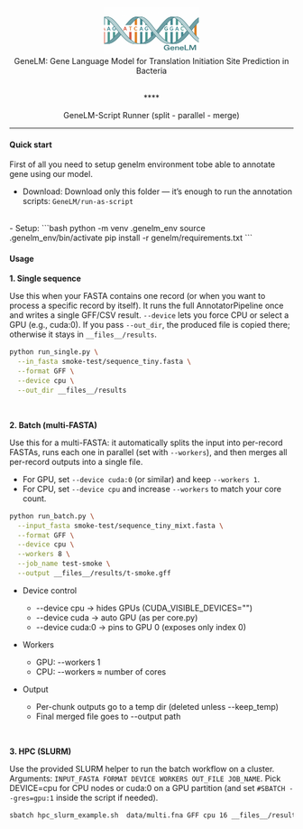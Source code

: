 <div align="center" style="">
  <br>
  <img src="../webtool/ui/static/banner/banner-6.png"/ style="height: 6em; width: 12em">
  <br>
  <!-- <h1>GeneLM</h1> -->
  GeneLM: Gene Language Model for Translation Initiation Site Prediction in Bacteria
  <br>
  <br>
  <p>****</p>
  <p>GeneLM-Script Runner (split - parallel - merge)</p>
</div>

---

#### Quick start

First of all you need to setup genelm environment tobe able to annotate gene using our model.
- Download:
Download only this folder — it’s enough to run the annotation scripts:
`GeneLM/run-as-script`
<br>
- Setup:
```bash
python -m venv .genelm_env
source .genelm_env/bin/activate
pip install -r genelm/requirements.txt 
```
<br>

#### Usage
**1. Single sequence**

Use this when your FASTA contains one record (or when you want to process a specific record by itself). It runs the full AnnotatorPipeline once and writes a single GFF/CSV result.
`--device` lets you force CPU or select a GPU (e.g., cuda:0).
If you pass `--out_dir`, the produced file is copied there; otherwise it stays in `__files__/results`.
```bash
python run_single.py \
  --in_fasta smoke-test/sequence_tiny.fasta \
  --format GFF \
  --device cpu \
  --out_dir __files__/results
```
<br>

**2. Batch (multi-FASTA)**

Use this for a multi-FASTA: it automatically splits the input into per-record FASTAs, runs each one in parallel (set with `--workers`), and then merges all per-record outputs into a single file.

- For GPU, set `--device cuda:0` (or similar) and keep `--workers 1`.
- For CPU, set `--device cpu` and increase `--workers` to match your core count.
  
```bash
python run_batch.py \
  --input_fasta smoke-test/sequence_tiny_mixt.fasta \
  --format GFF \
  --device cpu \
  --workers 8 \
  --job_name test-smoke \
  --output __files__/results/t-smoke.gff
```

- Device control
  - --device cpu → hides GPUs (CUDA_VISIBLE_DEVICES="")
  - --device cuda → auto GPU (as per core.py)
  - --device cuda:0 → pins to GPU 0 (exposes only index 0)

- Workers
  - GPU: --workers 1
  - CPU: --workers ≈ number of cores

- Output
  - Per-chunk outputs go to a temp dir (deleted unless --keep_temp)
  - Final merged file goes to --output path
<br>

**3. HPC (SLURM)**

Use the provided SLURM helper to run the batch workflow on a cluster.
Arguments: `INPUT_FASTA FORMAT DEVICE WORKERS OUT_FILE JOB_NAME`.
Pick DEVICE=cpu for CPU nodes or cuda:0 on a GPU partition (and set `#SBATCH --gres=gpu:1` inside the script if needed).

```bash
sbatch hpc_slurm_example.sh  data/multi.fna GFF cpu 16 __files__/results/merged.gff my_job
```
